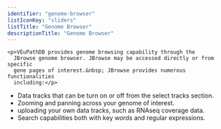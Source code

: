 ```yaml
---
identifier: "genome-browser"
listIconKey: "sliders"
listTitle: "Genome Browser"
descriptionTitle: "Genome Browser"
---
```


    <p>VEuPathDB provides genome browsing capability through the
      JBrowse genome browser. JBrowse may be accessed directly or from specific
      gene pages of interest.&nbsp; JBrowse provides numerous functionalities
      including:</p>
  <ul>
      <li>Data tracks that can be turn on or off from the select tracks section.</li>
      <li>Zooming and panning across your genome of interest.</li>
      <li>uploading your own data tracks, such as RNAseq coverage data.</li>
      <li>Search capabilities both with key words and regular expressions.</li>
    </ul>
